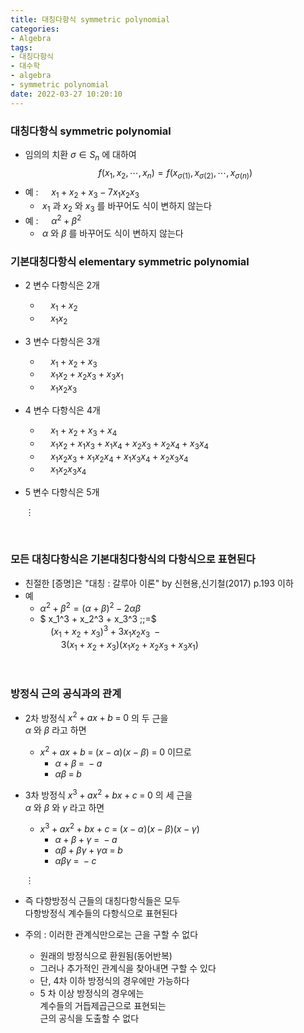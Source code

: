 ```yaml
---
title: 대칭다항식 symmetric polynomial
categories: 
- Algebra
tags:
- 대칭다항식 
- 대수학
- algebra
- symmetric polynomial
date: 2022-03-27 10:20:10
---
```


### 대칭다항식 symmetric polynomial
- 임의의 치환 $\sigma \in S_n$ 에 대하여  
$$f(x_1, x_2, \cdots, x_n) = f(x_{\sigma(1)}, x_{\sigma(2)}, \cdots, x_{\sigma(n)})$$
- 예 : $\quad x_1 + x_2 + x_3 - 7 x_1 x_2 x_3$
  - $\; x_1$ 과 $x_2$ 와 $x_3$ 를 바꾸어도 식이 변하지 않는다
- 예 : $\quad \alpha^2 + \beta^2$
  - $\;\alpha$ 와 $\beta$ 를 바꾸어도 식이 변하지 않는다

### 기본대칭다항식 elementary symmetric polynomial
- 2 변수 다항식은 2개
  - $\quad x_1 + x_2$
  - $\quad x_1 x_2$     
- 3 변수 다항식은 3개
  - $\quad x_1 + x_2 + x_3$
  - $\quad x_1 x_2 + x_2 x_3 + x_3 x_1$
  - $\quad x_1 x_2 x_3$
- 4 변수 다항식은 4개
  - $\quad x_1 + x_2 + x_3 + x_4$
  - $\quad x_1 x_2 + x_1 x_3 + x_1 x_4 + x_2 x_3 + x_2 x_4 + x_3 x_4$
  - $\quad x_1 x_2 x_3 + x_1 x_2 x_4 + x_1 x_3 x_4 + x_2 x_3 x_4$
  - $\quad x_1 x_2 x_3 x_4$  
- 5 변수 다항식은 5개

  $\vdots$

<br>

### 모든 대칭다항식은 기본대칭다항식의 다항식으로 표현된다
- 친절한 [증명]은 "대칭 : 갈루아 이론" by 신현용,신기철(2017) p.193 이하
- 예
  - $\alpha^2 + \beta^2 = (\alpha + \beta)^2 - 2\alpha\beta$
  - $ x_1^3 + x_2^3 + x_3^3 \;\;=$  
  $\quad (x_1 + x_2 + x_3)^3 \;+\; 3 x_1 x_2 x_3 \;\;-$  
  $\quad \quad 3(x_1 + x_2 + x_3)(x_1 x_2 + x_2 x_3 + x_3 x_1)$

<br>

### 방정식 근의 공식과의 관계
- 2차 방정식 $x^2 + a x + b \;=\; 0$ 의 두 근을  
$\alpha$ 와 $\beta$ 라고 하면
    - $x^2 + a x + b \;=\; (x-\alpha)(x-\beta) \;=\; 0$ 이므로
      - $\alpha + \beta \;=\; -a$
      - $\alpha\beta \;=\; b$    
- 3차 방정식 $x^3 + a x^2 + b x + c \;=\; 0$ 의 세 근을  
$\alpha$ 와 $\beta$ 와 $\gamma$ 라고 하면
    - $x^3 + a x^2 + b x + c \;=\; (x-\alpha)(x-\beta)(x-\gamma)$
      - $\alpha + \beta + \gamma \;=\; -a$
      - $\alpha\beta + \beta\gamma + \gamma\alpha \;=\; b$    
      - $\alpha\beta\gamma \;=\; -c$

  $\vdots$

- 즉 다항방정식 근들의 대칭다항식들은 모두  
    다항방정식 계수들의 다항식으로 표현된다
- 주의 : 이러한 관계식만으로는 근을 구할 수 없다
  - 원래의 방정식으로 환원됨(동어반복)
  - 그러나 추가적인 관계식을 찾아내면 구할 수 있다
  - 단, 4차 이하 방정식의 경우에만 가능하다
  - 5 차 이상 방정식의 경우에는  
  계수들의 거듭제곱근으로 표현되는  
  근의 공식을 도출할 수 없다

<br>    
    